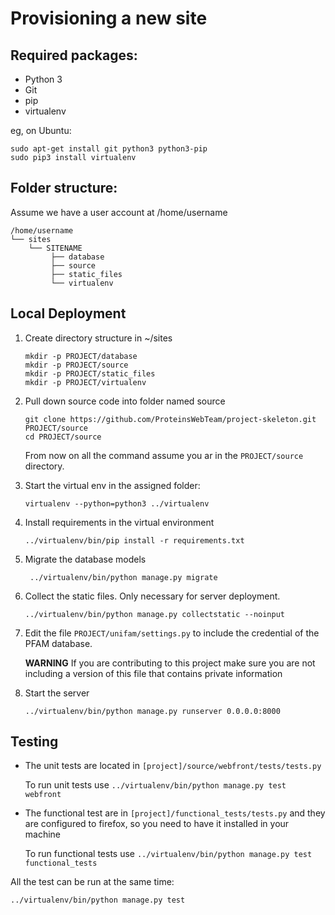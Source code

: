 Provisioning a new site
=======================

## Required packages:

* Python 3
* Git
* pip
* virtualenv

eg, on Ubuntu:

    sudo apt-get install git python3 python3-pip
    sudo pip3 install virtualenv

## Folder structure:
Assume we have a user account at /home/username

```
/home/username
└── sites
    └── SITENAME
         ├── database
         ├── source
         ├── static_files
         └── virtualenv
```

## Local Deployment

1.  Create directory structure in ~/sites

    ```
    mkdir -p PROJECT/database
    mkdir -p PROJECT/source
    mkdir -p PROJECT/static_files
    mkdir -p PROJECT/virtualenv
    ```

2.  Pull down source code into folder named source

    ```
    git clone https://github.com/ProteinsWebTeam/project-skeleton.git PROJECT/source
    cd PROJECT/source
    ```

    From now on all the command assume you ar in the ```PROJECT/source``` directory.

3.  Start the virtual env in the assigned folder:

    ```
    virtualenv --python=python3 ../virtualenv
    ```

4.  Install requirements in the virtual environment

    ```
    ../virtualenv/bin/pip install -r requirements.txt
    ```

5.  Migrate the database models

    ```
     ../virtualenv/bin/python manage.py migrate
    ```

6.  Collect the static files. Only necessary for server deployment.

    ```
    ../virtualenv/bin/python manage.py collectstatic --noinput
    ```

7.  Edit the file  ```PROJECT/unifam/settings.py``` to include the credential of the PFAM database.

    **WARNING** If you are contributing to this project make sure you are not including a version of this file that
    contains private information

8.  Start the server
    ```
    ../virtualenv/bin/python manage.py runserver 0.0.0.0:8000
    ```


## Testing

*   The unit tests are located in ```[project]/source/webfront/tests/tests.py```

    To run unit tests use ```../virtualenv/bin/python manage.py test webfront```

*   The functional test are in ```[project]/functional_tests/tests.py``` and they are configured to firefox, so you need
    to have it installed in your machine

    To run functional tests use ```../virtualenv/bin/python manage.py test functional_tests```

All the test can be run at the same time:

```../virtualenv/bin/python manage.py test```
